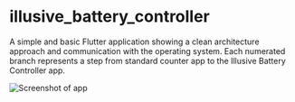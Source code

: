 # illusive_battery_controller

A simple and basic Flutter application showing a clean architecture approach and communication with the operating system.
Each numerated branch represents a step from standard counter app to the Illusive Battery Controller app.

![Screenshot of app](https://i.ibb.co/S3xBx4d/Screen-Shot-2021-12-01-at-12-42-52.png)
